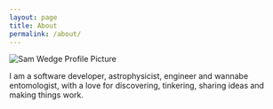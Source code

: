 ```yaml
---
layout: page
title: About
permalink: /about/
---
```


<img src="{{ site.baseurl }}/assets/profile.png" title="Sam Wedge Profile Picture" class="profile">


I am a software developer, astrophysicist, engineer and wannabe entomologist, with a love for discovering, tinkering, sharing ideas and making things work.

